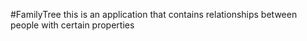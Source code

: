 #FamilyTree
this is an application that contains relationships between people with certain properties
